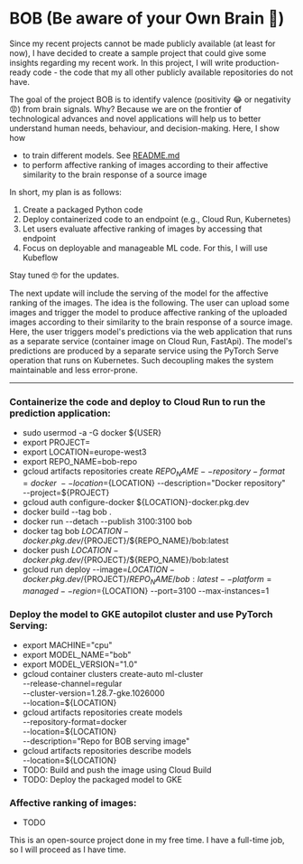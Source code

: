# BOB (Be aware of your Own Brain 🧠)

Since my recent projects cannot be made publicly available (at least for now), I have decided to create a sample project
that could give some insights regarding my recent work.
In this project, I will write production-ready code - the code that my all other publicly available repositories do not
have.

The goal of the project BOB is to identify valence (positivity 😂 or negativity 😡) from brain signals. Why? Because we
are on the frontier of technological advances and novel applications will help us to better understand human needs,
behaviour, and decision-making. 
Here, I show how
- to train different models. See [README.md](./examples/DEAP/README.md)
- to perform affective ranking of images according to their affective similarity
to the brain response of a source image


In short, my plan is as follows: 
1. Create a packaged Python code
2. Deploy containerized code to an endpoint (e.g., Cloud Run, Kubernetes)
3. Let users evaluate affective ranking of images by accessing that endpoint
4. Focus on deployable and manageable ML code. For this, I will use Kubeflow

Stay tuned 🤓 for the updates.

The next update will include the serving of the model
for the affective ranking of the images. The idea is the following. The user can upload some images and trigger
the model to produce affective ranking of the uploaded images according to their similarity to the brain response of a 
source image. Here, the user triggers model's predictions via the web application that runs as a separate service
(container image on Cloud Run, FastApi). The model's predictions are produced by a separate service
using the PyTorch Serve operation that runs on Kubernetes. Such decoupling makes the system maintainable and less
error-prone.

----


### Containerize the code and deploy to Cloud Run to run the prediction application:
- sudo usermod -a -G docker ${USER} 
- export PROJECT=<project-id>
- export LOCATION=europe-west3
- export REPO_NAME=bob-repo
- gcloud artifacts repositories create ${REPO_NAME} --repository-format=docker \
    --location=${LOCATION} --description="Docker repository" \
    --project=${PROJECT} 
- gcloud auth configure-docker ${LOCATION}-docker.pkg.dev 
- docker build --tag bob .
- docker run --detach --publish 3100:3100 bob
- docker tag bob ${LOCATION}-docker.pkg.dev/${PROJECT}/${REPO_NAME}/bob:latest 
- docker push ${LOCATION}-docker.pkg.dev/${PROJECT}/${REPO_NAME}/bob:latest
- gcloud run deploy --image=${LOCATION}-docker.pkg.dev/${PROJECT}/${REPO_NAME}/bob:latest --platform=managed --region=${LOCATION} --port=3100 --max-instances=1


### Deploy the model to GKE autopilot cluster and use PyTorch Serving:
- export MACHINE="cpu"
- export MODEL_NAME="bob"
- export MODEL_VERSION="1.0"
- gcloud container clusters create-auto ml-cluster \
    --release-channel=regular \
    --cluster-version=1.28.7-gke.1026000 \
    --location=${LOCATION}
- gcloud artifacts repositories create models \
    --repository-format=docker \
    --location=${LOCATION} \
    --description="Repo for BOB serving image"
- gcloud artifacts repositories describe models \
    --location=${LOCATION}
- TODO: Build and push the image using Cloud Build
- TODO: Deploy the packaged model to GKE

### Affective ranking of images:
- TODO

This is an open-source project done in my free time. 
I have a full-time job, so I will proceed as I have time.
